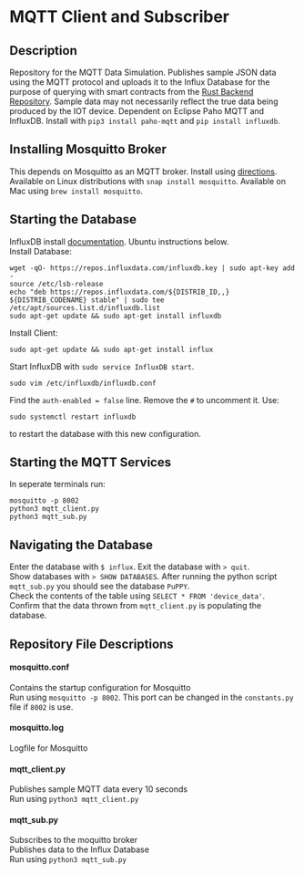 # MQTT Client and Subscriber
## Description
Repository for the MQTT Data Simulation. Publishes sample JSON data using the MQTT protocol and uploads it to the Influx Database for the purpose of querying with smart contracts from the [Rust Backend Repository](https://github.com/Festo-UCB/RustBackend). Sample data may not necessarily reflect the true data being produced by the IOT device. Dependent on Eclipse Paho MQTT and InfluxDB. Install with `pip3 install paho-mqtt` and `pip install influxdb`.

## Installing Mosquitto Broker
This depends on Mosquitto as an MQTT broker. Install using [directions](https://mosquitto.org/download/). Available on Linux distributions with `snap install mosquitto`. Available on Mac using `brew install mosquitto`.

## Starting the Database
InfluxDB install [documentation](https://docs.influxdata.com/influxdb/v1.8/introduction/install/). Ubuntu instructions below. \
Install Database:
```
wget -qO- https://repos.influxdata.com/influxdb.key | sudo apt-key add -
source /etc/lsb-release
echo "deb https://repos.influxdata.com/${DISTRIB_ID,,} ${DISTRIB_CODENAME} stable" | sudo tee /etc/apt/sources.list.d/influxdb.list
sudo apt-get update && sudo apt-get install influxdb
```
Install Client:
```
sudo apt-get update && sudo apt-get install influx
```
Start InfluxDB with `sudo service InfluxDB start`.

```
sudo vim /etc/influxdb/influxdb.conf
```
Find the `auth-enabled = false` line. Remove the `#` to uncomment it. Use:
```
sudo systemctl restart influxdb
```
to restart the database with this new configuration.


## Starting the MQTT Services
In seperate terminals run:
```
mosquitto -p 8002
python3 mqtt_client.py
python3 mqtt_sub.py
```

## Navigating the Database 
Enter the database with `$ influx`. Exit the database with `> quit`. \
Show databases with `> SHOW DATABASES`. After running the python script `mqtt_sub.py` you should see the database `PuPPY`. \
Check the contents of the table using `SELECT * FROM 'device_data'`. Confirm that the data thrown from `mqtt_client.py` is populating the database.

## Repository File Descriptions
#### mosquitto.conf
Contains the startup configuration for Mosquitto \
Run using `mosquitto -p 8002`. This port can be changed in the `constants.py` file if `8002` is use.

#### mosquitto.log
Logfile for Mosquitto

#### mqtt_client.py
Publishes sample MQTT data every 10 seconds \
Run using `python3 mqtt_client.py`

#### mqtt_sub.py
Subscribes to the moquitto broker\
Publishes data to the Influx Database\
Run using `python3 mqtt_sub.py`
